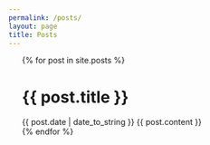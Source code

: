 ```yaml
---
permalink: /posts/
layout: page
title: Posts
---
```


<div class="row" style="padding-bottom: 50px;">
<ul>
    {% for post in site.posts %}
        <div class="row">
            <h1> {{ post.title }} </h1>
            <span class="post-date"> {{ post.date | date_to_string }} </span>
            {{ post.content }}
        </div>
    {% endfor %}
</ul>
</div>

